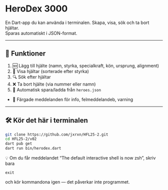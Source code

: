 # HeroDex 3000

En Dart-app du kan använda i terminalen. Skapa, visa, sök och ta bort hjältar.  
Sparas automatiskt i JSON-format.

---

## 🚀 Funktioner
1. 🆕 Lägg till hjälte (namn, styrka, specialkraft, kön, ursprung, alignment)
2. 📜 Visa hjältar (sorterade efter styrka)
3. 🔍 Sök efter hjältar
4. ❌ Ta bort hjälte (via nummer eller namn)
5. 💾 Automatisk spara/ladda från `heroes.json`
- 🎨 Färgade meddelanden för info, felmeddelandeb, varning

---

## 🛠️ Kör det här i terminalen

```bash
git clone https://github.com/jxrxn/HFL25-2.git
cd HFL25-2/v02
dart pub get
dart run bin/herodex.dart
```

💡 Om du får meddelandet “The default interactive shell is now zsh”, skriv bara 
```
exit
```
och kör kommandona igen — det påverkar inte programmet.
